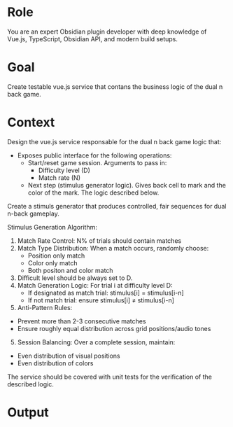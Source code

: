 # Role
You are an expert Obsidian plugin developer with deep knowledge of Vue.js, TypeScript, Obsidian API, and modern build setups.

# Goal
Create testable vue.js service that contans the business logic of the dual n back game.

# Context
Design the vue.js service responsable for the dual n back game logic that:
- Exposes public interface for the following operations:
    - Start/reset game session. Arguments to pass in:
        - Difficulty level (D)
        - Match rate (N)
    - Next step (stimulus generator logic). Gives back cell to mark and the color of the mark. The logic described below.
    
Create a stimuls generator that produces controlled, fair sequences for dual n-back gameplay.

Stimulus Generation Algorithm:
1. Match Rate Control: N% of trials should contain matches
2. Match Type Distribution: When a match occurs, randomly choose:
    - Position only match
    - Color only match
    - Both positon and color match
3. Difficult level should be always set to D.
4. Match Generation Logic: For trial i at difficulty level D:
    - If designated as match trial: stimulus[i] = stimulus[i-n]
    - If not match trial: ensure stimulus[i] ≠ stimulus[i-n]
4. Anti-Pattern Rules:
- Prevent more than 2-3 consecutive matches
- Ensure roughly equal distribution across grid positions/audio tones
5. Session Balancing: Over a complete session, maintain:
- Even distribution of visual positions
- Even distribution of colors

The service should be covered with unit tests for the verification of the described logic.

# Output

